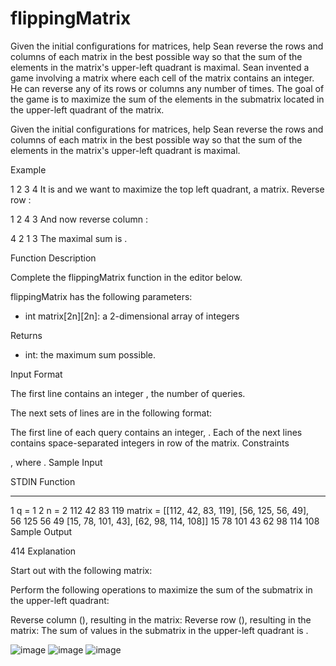 # flippingMatrix
Given the initial configurations for  matrices, help Sean reverse the rows and columns of each matrix in the best possible way so that the sum of the elements in the matrix's upper-left quadrant is maximal.
Sean invented a game involving a  matrix where each cell of the matrix contains an integer. He can reverse any of its rows or columns any number of times. The goal of the game is to maximize the sum of the elements in the  submatrix located in the upper-left quadrant of the matrix.

Given the initial configurations for  matrices, help Sean reverse the rows and columns of each matrix in the best possible way so that the sum of the elements in the matrix's upper-left quadrant is maximal.

Example

1 2
3 4
It is  and we want to maximize the top left quadrant, a  matrix. Reverse row :

1 2
4 3
And now reverse column :

4 2
1 3
The maximal sum is .

Function Description

Complete the flippingMatrix function in the editor below.

flippingMatrix has the following parameters:
- int matrix[2n][2n]: a 2-dimensional array of integers

Returns
- int: the maximum sum possible.

Input Format

The first line contains an integer , the number of queries.

The next  sets of lines are in the following format:

The first line of each query contains an integer, .
Each of the next  lines contains  space-separated integers  in row  of the matrix.
Constraints

, where .
Sample Input

STDIN           Function
-----           --------
1               q = 1
2               n = 2
112 42 83 119   matrix = [[112, 42, 83, 119], [56, 125, 56, 49], \
56 125 56 49              [15, 78, 101, 43], [62, 98, 114, 108]]
15 78 101 43
62 98 114 108
Sample Output

414
Explanation

Start out with the following  matrix:

Perform the following operations to maximize the sum of the  submatrix in the upper-left quadrant:

Reverse column  (), resulting in the matrix:
Reverse row  (), resulting in the matrix:
The sum of values in the  submatrix in the upper-left quadrant is .

![image](https://user-images.githubusercontent.com/43896389/218340573-d596e0a0-c242-4c57-9641-6cf1c2113288.png)
![image](https://user-images.githubusercontent.com/43896389/218340581-a09df66a-937c-4709-9f6f-4c24da8c0786.png)
![image](https://user-images.githubusercontent.com/43896389/218340593-853a7848-6ef9-4cbb-86f3-4d1a868e84f8.png)


